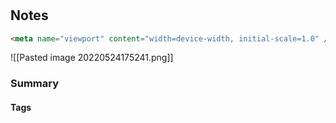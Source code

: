# 



## Notes
```html
<meta name="viewport" content="width=device-width, initial-scale=1.0" />
```

![[Pasted image 20220524175241.png]]


### Summary 




#### Tags


